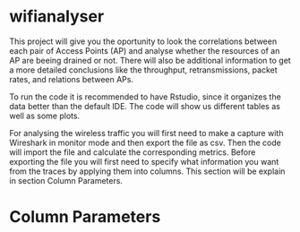 # wifianalyser
This project will give you the oportunity to look the correlations between each pair of Access Points (AP) and analyse whether the resources of an AP are beeing drained or not. There will also be additional information to get a more detailed conclusions like the throughput, retransmissions, packet rates, and relations between APs.

To run the code it is recommended to have Rstudio, since it organizes the data better than the default IDE. The code will show us 
different tables as well as some plots. 

For analysing the wireless traffic you will first need to make a capture with Wireshark in monitor mode and then export the file as csv.
Then the code will import the file and calculate the corresponding metrics. Before exporting the file you will first need to specify what
information you want from the traces by applying them into columns. This section will be explain in section Column Parameters.


# Column Parameters
